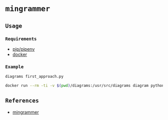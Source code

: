 # `mingrammer`

## `Usage`

### `Requirements`

- [pip/pipenv](https://github.com/mingrammer/diagrams/tree/v0.23.4?tab=readme-ov-file)
- [docker](https://github.com/mingrammer/diagrams/blob/v0.23.4/docker/dev/Dockerfile)

### `Example`

```bash
diagrams first_approach.py
```

```bash
docker run --rm -ti -v $(pwd)/diagrams:/usr/src/diagrams diagram python3 first_approach.py
```

## `References`

- [mingrammer](https://github.com/mingrammer/diagrams/tree/v0.23.4?tab=readme-ov-file)
